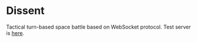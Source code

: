 # Dissent
Tactical turn-based space battle based on WebSocket protocol. Test server is [here](http://dissent.azurewebsites.net/).